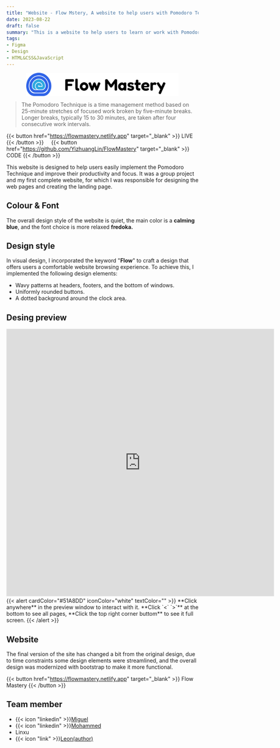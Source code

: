```yaml
---
title: "Website - Flow Mstery, A website to help users with Pomodoro Technique"
date: 2023-08-22
draft: false
summary: "This is a website to help users to learn or work with Pomodoro Technique. Includes a complete visual design and a complete web project realized in Javascript. "
tags:
- Figma
- Design
- HTML&CSS&JavaScript
---
```


<img src="flowMastery-Logo.png" alt="flowMastery" width=400px style="display: block; margin-left: auto; margin-right: auto;">

>The Pomodoro Technique is a time management method based on 25-minute stretches of focused work broken by five-minute breaks. Longer breaks, typically 15 to 30 minutes, are taken after four consecutive work intervals.

{{< button  href="https://flowmastery.netlify.app" target="_blank" >}}
LIVE
{{< /button >}} &nbsp;&nbsp;&nbsp; {{< button href="https://github.com/YizhuangLin/FlowMastery" target="_blank" >}}
CODE
{{< /button >}}

This website is designed to help users easily implement the Pomodoro Technique and improve their productivity and focus. It was a group project and my first complete website, for which I was responsible for designing the web pages and creating the landing page.

## Colour & Font

The overall design style of the website is quiet, the main color is a **calming blue**, and the font choice is more relaxed **fredoka.**

## Design style

In visual design, I incorporated the keyword "**Flow**" to craft a design that offers users a comfortable website browsing experience. To achieve this, I implemented the following design elements:

- Wavy patterns at headers, footers, and the bottom of windows.
- Uniformly rounded buttons.
- A dotted background around the clock area.

## Desing preview

<iframe style="border: 1px solid rgba(0, 0, 0, 0.1);" width="700" height="700" src="https://www.figma.com/embed?embed_host=share&url=https%3A%2F%2Fwww.figma.com%2Fproto%2Fuik2hAOX8okeGLnXrF62zj%2FFlowMastery%3Fpage-id%3D0%253A1%26type%3Ddesign%26node-id%3D132-474%26viewport%3D2747%252C279%252C0.34%26t%3DKiUA0aI3eb5JJAle-1%26scaling%3Dscale-down-width%26starting-point-node-id%3D90%253A1022%26mode%3Ddesign" allowfullscreen></iframe>
{{< alert cardColor="#51A8DD" iconColor="white" textColor="" >}}
**Click anywhere** in the preview window to interact with it. **Click  `<` `>`** at the bottom to see all pages, **Click the top right corner buttom** to see it full screen.
{{< /alert >}}

## 

## Website
The final version of the site has changed a bit from the original design, due to time constraints some design elements were streamlined, and the overall design was modernized with bootstrap to make it more functional.

{{< button  href="https://flowmastery.netlify.app" target="_blank" >}}
Flow Mastery
{{< /button >}} 

## Team member
- {{< icon "linkedin" >}}[Miguel](www.linkedin.com/in/miguel-louis-139949238) 
- {{< icon "linkedin" >}}[Mohammed](https://www.linkedin.com/in/medelghali/)
- Linxu
- {{< icon "link" >}}[Leon(author) ](https://cestduleon.dev)


